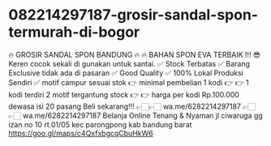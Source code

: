 # 082214297187-grosir-sandal-spon-termurah-di-bogor
🔥 GROSIR SANDAL SPON BANDUNG 🔥  🔥 BAHAN SPON EVA TERBAIK !!! 😎 Keren cocok sekali di gunakan untuk santai.  ✅ Stock Terbatas ✅ Barang Exclusive tidak ada di pasaran ✅ Good Quality ✅ 100% Lokal Produksi Sendiri ✅ motif campur sesuai stok 👉 minimal pembelian 1 kodi 👉 👉 1 kodi terdiri 2 motif tergantung stock 👉 👉 harga per kodi Rp.100.000 dewasa isi 20 pasang   Beli sekarang!!! 👉🏻👉🏻 wa.me/6282214297187 👉🏻👉🏻 wa.me/6282214297187  Belanja Online Tenang &amp; Nyaman jl ciwaruga gg izan no 10 rt.01/05 kec parongpong kab bandung barat https://goo.gl/maps/c4QxfxbgcqCbuHkW6
